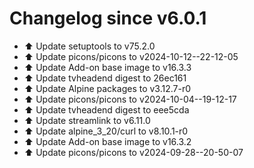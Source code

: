 # Changelog since v6.0.1
- ⬆️ Update setuptools to v75.2.0 
- ⬆️ Update picons/picons to v2024-10-12--22-12-05 
- ⬆️ Update Add-on base image to v16.3.3 
- ⬆️ Update tvheadend digest to 26ec161 
- ⬆️ Update Alpine packages to v3.12.7-r0 
- ⬆️ Update picons/picons to v2024-10-04--19-12-17 
- ⬆️ Update tvheadend digest to eee5cda 
- ⬆️ Update streamlink to v6.11.0 
- ⬆️ Update alpine_3_20/curl to v8.10.1-r0 
- ⬆️ Update Add-on base image to v16.3.2 
- ⬆️ Update picons/picons to v2024-09-28--20-50-07 

